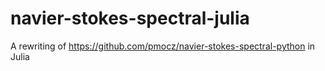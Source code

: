 # navier-stokes-spectral-julia
A rewriting of https://github.com/pmocz/navier-stokes-spectral-python in Julia
